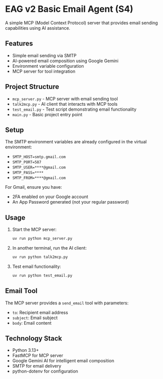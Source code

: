# EAG v2 Basic Email Agent (S4)

A simple MCP (Model Context Protocol) server that provides email sending capabilities using AI assistance.

## Features

- Simple email sending via SMTP
- AI-powered email composition using Google Gemini
- Environment variable configuration
- MCP server for tool integration

## Project Structure

- `mcp_server.py` - MCP server with email sending tool
- `talk2mcp.py` - AI client that interacts with MCP tools
- `test_email.py` - Test script demonstrating email functionality
- `main.py` - Basic project entry point

## Setup

The SMTP environment variables are already configured in the virtual environment:

- `SMTP_HOST=smtp.gmail.com`
- `SMTP_PORT=587`
- `SMTP_USER=****@gmail.com`
- `SMTP_PASS=****`
- `SMTP_FROM=****@gmail.com`

For Gmail, ensure you have:
- 2FA enabled on your Google account
- An App Password generated (not your regular password)

## Usage

1. Start the MCP server:
   ```bash
   uv run python mcp_server.py
   ```

2. In another terminal, run the AI client:
   ```bash
   uv run python talk2mcp.py
   ```

3. Test email functionality:
   ```bash
   uv run python test_email.py
   ```

## Email Tool

The MCP server provides a `send_email` tool with parameters:
- `to`: Recipient email address
- `subject`: Email subject
- `body`: Email content

## Technology Stack

- Python 3.13+
- FastMCP for MCP server
- Google Gemini AI for intelligent email composition
- SMTP for email delivery
- python-dotenv for configuration
